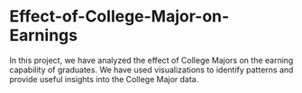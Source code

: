 # Effect-of-College-Major-on-Earnings
In this project, we have analyzed the effect of College Majors on the earning capability of graduates. We have used visualizations to identify patterns and provide useful insights into the College Major data.
